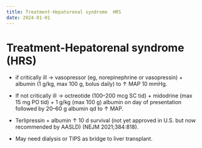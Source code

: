 ```yaml
---
title: Treatment-Hepatorenal syndrome  HRS 
date: 2024-01-01
---
```

# Treatment-Hepatorenal syndrome (HRS)

* if critically ill → vasopressor (eg, norepinephrine or vasopressin) + albumin (1 g/kg, max 100 g, bolus daily) to ↑ MAP 10 mmHg. 
 
* If not critically ill → octreotide (100–200 mcg SC tid) + midodrine (max 15 mg PO tid) + 1 g/kg (max 100 g) albumin on day of presentation followed by 20–60 g albumin qd to ↑ MAP. 
 
* Terlipressin + albumin ↑ 10 d survival (not yet approved in U.S. but now recommended by AASLD) (NEJM 2021;384:818).
 
* May need dialysis or TIPS as bridge to liver transplant.
